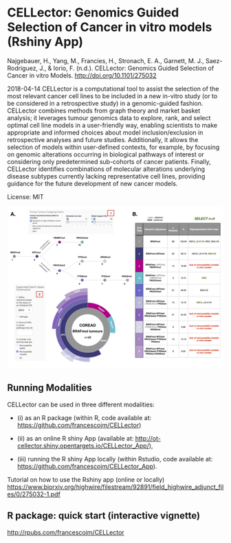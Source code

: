 # CELLector: Genomics Guided Selection of Cancer in vitro models (Rshiny App)

Najgebauer, H., Yang, M., Francies, H., Stronach, E. A., Garnett, M. J., Saez-Rodriguez, J., & Iorio, F. (n.d.). CELLector: Genomics Guided Selection of Cancer in vitro Models. http://doi.org/10.1101/275032

2018-04-14
CELLector is a computational tool to assist the selection of the most relevant cancer cell lines to be included in a new in-vitro study (or to be considered in a retrospective study) in a genomic-guided fashion. CELLector combines methods from graph theory and market basket analysis; it leverages tumour genomics data to explore, rank, and select optimal cell line models in a user-friendly way, enabling scientists to make appropriate and informed choices about model inclusion/exclusion in retrospective analyses and future studies. Additionally, it allows the selection of models within user-defined contexts, for example, by focusing on genomic alterations occurring in biological pathways of interest or considering only predetermined sub-cohorts of cancer patients. Finally, CELLector identifies combinations of molecular alterations underlying disease subtypes currently lacking representative cell lines, providing guidance for the future development of new cancer models.

License: MIT


![alt text](www/Figure2.jpg)

## Running Modalities

CELLector can be used in three different modalities:
  - (i) as an R package (within R, code available at: https://github.com/francescojm/CELLector)
  
  - (ii) as an online R shiny App (available at: http://ot-cellector.shiny.opentargets.io/CELLector_App/),
  
  - (iii) running the R shiny App locally (within Rstudio, code available at: https://github.com/francescojm/CELLector_App).

Tutorial on how to use the Rshiny app (online or locally) https://www.biorxiv.org/highwire/filestream/92891/field_highwire_adjunct_files/0/275032-1.pdf

## R package: quick start (interactive vignette)

http://rpubs.com/francescojm/CELLector
